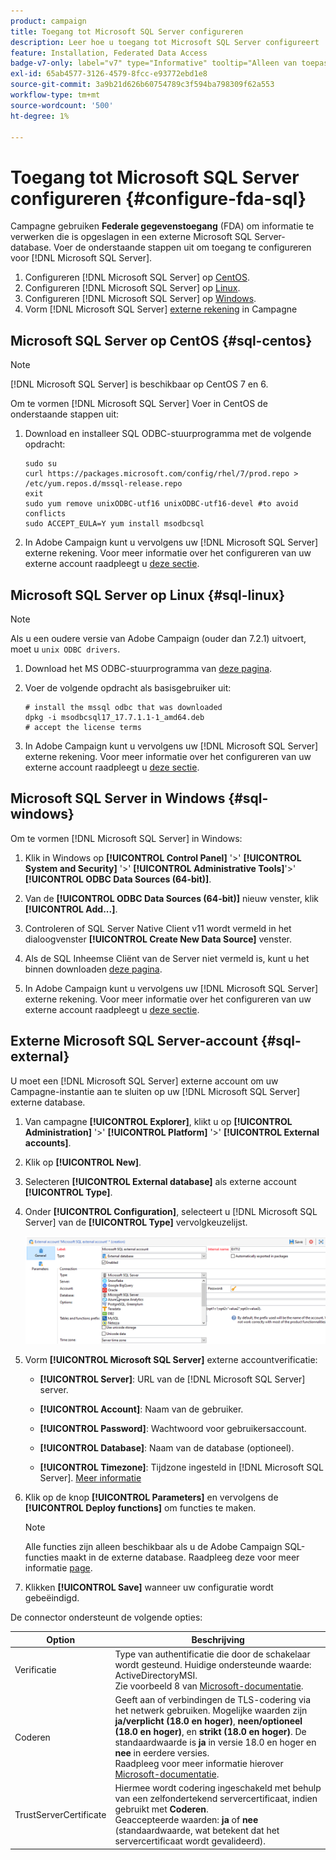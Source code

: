 ```yaml
---
product: campaign
title: Toegang tot Microsoft SQL Server configureren
description: Leer hoe u toegang tot Microsoft SQL Server configureert
feature: Installation, Federated Data Access
badge-v7-only: label="v7" type="Informative" tooltip="Alleen van toepassing op Campaign Classic v7"
exl-id: 65ab4577-3126-4579-8fcc-e93772ebd1e8
source-git-commit: 3a9b21d626b60754789c3f594ba798309f62a553
workflow-type: tm+mt
source-wordcount: '500'
ht-degree: 1%

---
```


# Toegang tot Microsoft SQL Server configureren {#configure-fda-sql}



Campagne gebruiken **Federale gegevenstoegang** (FDA) om informatie te verwerken die is opgeslagen in een externe Microsoft SQL Server-database. Voer de onderstaande stappen uit om toegang te configureren voor [!DNL Microsoft SQL Server].

1. Configureren [!DNL Microsoft SQL Server] op [CentOS](#sql-centos).
1. Configureren [!DNL Microsoft SQL Server] op [Linux](#sql-linux).
1. Configureren [!DNL Microsoft SQL Server] op [Windows](#sql-windows).
1. Vorm [!DNL Microsoft SQL Server] [externe rekening](#sql-external) in Campagne

## Microsoft SQL Server op CentOS {#sql-centos}

>[!NOTE]
>
> [!DNL Microsoft SQL Server] is beschikbaar op CentOS 7 en 6.

Om te vormen [!DNL Microsoft SQL Server] Voer in CentOS de onderstaande stappen uit:

1. Download en installeer SQL ODBC-stuurprogramma met de volgende opdracht:

   ```
   sudo su
   curl https://packages.microsoft.com/config/rhel/7/prod.repo > /etc/yum.repos.d/mssql-release.repo
   exit
   sudo yum remove unixODBC-utf16 unixODBC-utf16-devel #to avoid conflicts
   sudo ACCEPT_EULA=Y yum install msodbcsql
   ```

1. In Adobe Campaign kunt u vervolgens uw [!DNL Microsoft SQL Server] externe rekening. Voor meer informatie over het configureren van uw externe account raadpleegt u [deze sectie](#sql-external).

## Microsoft SQL Server op Linux {#sql-linux}

>[!NOTE]
>
> Als u een oudere versie van Adobe Campaign (ouder dan 7.2.1) uitvoert, moet u `unix ODBC drivers`.

1. Download het MS ODBC-stuurprogramma van [deze pagina](https://packages.microsoft.com/ubuntu/16.04/prod/pool/main/m/msodbcsql17/).

1. Voer de volgende opdracht als basisgebruiker uit:

   ```
   # install the mssql odbc that was downloaded
   dpkg -i msodbcsql17_17.7.1.1-1_amd64.deb
   # accept the license terms
   ```

1. In Adobe Campaign kunt u vervolgens uw [!DNL Microsoft SQL Server] externe rekening. Voor meer informatie over het configureren van uw externe account raadpleegt u [deze sectie](#sql-external).

## Microsoft SQL Server in Windows {#sql-windows}

Om te vormen [!DNL Microsoft SQL Server] in Windows:

1. Klik in Windows op **[!UICONTROL Control Panel]** &#39;>&#39; **[!UICONTROL System and Security]** &#39;>&#39; **[!UICONTROL Administrative Tools]**&#39;>&#39; **[!UICONTROL ODBC Data Sources (64-bit)]**.

1. Van de **[!UICONTROL ODBC Data Sources (64-bit)]** nieuw venster, klik **[!UICONTROL Add...]**.

1. Controleren of SQL Server Native Client v11 wordt vermeld in het dialoogvenster **[!UICONTROL Create New Data Source]** venster.

1. Als de SQL Inheemse Cliënt van de Server niet vermeld is, kunt u het binnen downloaden [deze pagina](https://www.microsoft.com/en-my/download/details.aspx?id=36434).

1. In Adobe Campaign kunt u vervolgens uw [!DNL Microsoft SQL Server] externe rekening. Voor meer informatie over het configureren van uw externe account raadpleegt u [deze sectie](#sql-external).

## Externe Microsoft SQL Server-account {#sql-external}

U moet een [!DNL Microsoft SQL Server] externe account om uw Campagne-instantie aan te sluiten op uw [!DNL Microsoft SQL Server] externe database.

1. Van campagne **[!UICONTROL Explorer]**, klikt u op **[!UICONTROL Administration]** &#39;>&#39; **[!UICONTROL Platform]** &#39;>&#39; **[!UICONTROL External accounts]**.

1. Klik op **[!UICONTROL New]**.

1. Selecteren **[!UICONTROL External database]** als externe account **[!UICONTROL Type]**.

1. Onder **[!UICONTROL Configuration]**, selecteert u [!DNL Microsoft SQL Server] van de **[!UICONTROL Type]** vervolgkeuzelijst.

   ![](assets/sql.png)

1. Vorm **[!UICONTROL Microsoft SQL Server]** externe accountverificatie:

   * **[!UICONTROL Server]**: URL van de [!DNL Microsoft SQL Server] server.

   * **[!UICONTROL Account]**: Naam van de gebruiker.

   * **[!UICONTROL Password]**: Wachtwoord voor gebruikersaccount.

   * **[!UICONTROL Database]**: Naam van de database (optioneel).

   * **[!UICONTROL Timezone]**: Tijdzone ingesteld in [!DNL Microsoft SQL Server]. [Meer informatie](https://docs.microsoft.com/en-us/sql/t-sql/functions/current-timezone-transact-sql?view=sql-server-ver15)

1. Klik op de knop **[!UICONTROL Parameters]** en vervolgens de **[!UICONTROL Deploy functions]** om functies te maken.

   >[!NOTE]
   >
   >Alle functies zijn alleen beschikbaar als u de Adobe Campaign SQL-functies maakt in de externe database. Raadpleeg deze voor meer informatie [page](../../configuration/using/adding-additional-sql-functions.md).

1. Klikken **[!UICONTROL Save]** wanneer uw configuratie wordt gebeëindigd.

De connector ondersteunt de volgende opties:

| Option | Beschrijving |
|---|---|
| Verificatie | Type van authentificatie die door de schakelaar wordt gesteund. Huidige ondersteunde waarde: ActiveDirectoryMSI. <br> Zie voorbeeld 8 van [Microsoft-documentatie](https://docs.microsoft.com/en-us/sql/connect/odbc/using-azure-active-directory?view=sql-server-ver15#example-connection-strings). |
| Coderen | Geeft aan of verbindingen de TLS-codering via het netwerk gebruiken. Mogelijke waarden zijn **ja/verplicht (18.0 en hoger)**, **neen/optioneel (18.0 en hoger)**, en **strikt (18.0 en hoger)**. De standaardwaarde is **ja** in versie 18.0 en hoger en **nee** in eerdere versies. <br>Raadpleeg voor meer informatie hierover [Microsoft-documentatie](https://docs.microsoft.com/en-us/sql/connect/odbc/dsn-connection-string-attribute?view=azure-sqldw-latest#encrypt). |
| TrustServerCertificate | Hiermee wordt codering ingeschakeld met behulp van een zelfondertekend servercertificaat, indien gebruikt met **Coderen**. <br>Geaccepteerde waarden: **ja** of **nee** (standaardwaarde, wat betekent dat het servercertificaat wordt gevalideerd). |
